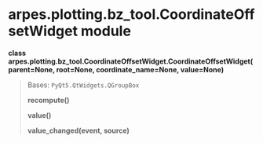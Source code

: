 # arpes.plotting.bz\_tool.CoordinateOffsetWidget module

**class
arpes.plotting.bz\_tool.CoordinateOffsetWidget.CoordinateOffsetWidget(parent=None,
root=None, coordinate\_name=None, value=None)**

> Bases: `PyQt5.QtWidgets.QGroupBox`
> 
> **recompute()**
> 
> **value()**
> 
> **value\_changed(event, source)**
